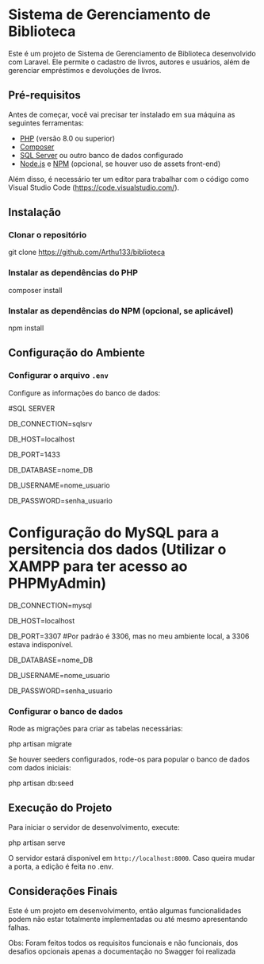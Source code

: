 
# Sistema de Gerenciamento de Biblioteca

Este é um projeto de Sistema de Gerenciamento de Biblioteca desenvolvido com Laravel. Ele permite o cadastro de livros, autores e usuários, além de gerenciar empréstimos e devoluções de livros.

## Pré-requisitos

Antes de começar, você vai precisar ter instalado em sua máquina as seguintes ferramentas:

- [PHP](https://www.php.net/downloads) (versão 8.0 ou superior)
- [Composer](https://getcomposer.org/)
- [SQL Server](https://www.microsoft.com/pt-br/sql-server/sql-server-downloads) ou outro banco de dados configurado
- [Node.js](https://nodejs.org/) e [NPM](https://www.npmjs.com/) (opcional, se houver uso de assets front-end)

Além disso, é necessário ter um editor para trabalhar com o código como Visual Studio Code (https://code.visualstudio.com/).

## Instalação

### Clonar o repositório


git clone https://github.com/Arthu133/biblioteca


### Instalar as dependências do PHP

composer install

### Instalar as dependências do NPM (opcional, se aplicável)


npm install


## Configuração do Ambiente

### Configurar o arquivo `.env`

Configure as informações do banco de dados:


#SQL SERVER

DB_CONNECTION=sqlsrv

DB_HOST=localhost

DB_PORT=1433

DB_DATABASE=nome_DB

DB_USERNAME=nome_usuario

DB_PASSWORD=senha_usuario


# Configuração do MySQL para a persitencia dos dados (Utilizar o XAMPP para ter acesso ao PHPMyAdmin)

DB_CONNECTION=mysql

DB_HOST=localhost

DB_PORT=3307 #Por padrão é 3306, mas no meu ambiente local, a 3306 estava indisponível.

DB_DATABASE=nome_DB

DB_USERNAME=nome_usuario

DB_PASSWORD=senha_usuario


### Configurar o banco de dados

Rode as migrações para criar as tabelas necessárias:

php artisan migrate

Se houver seeders configurados, rode-os para popular o banco de dados com dados iniciais:

php artisan db:seed

## Execução do Projeto

Para iniciar o servidor de desenvolvimento, execute:

php artisan serve

O servidor estará disponível em `http://localhost:8000`. Caso queira mudar a porta, a edição é feita no .env.


## Considerações Finais

Este é um projeto em desenvolvimento, então algumas funcionalidades podem não estar totalmente implementadas ou até mesmo apresentando falhas. 

Obs: Foram feitos todos os requisitos funcionais e não funcionais, dos desafios opcionais apenas a documentação no Swagger foi realizada

